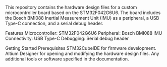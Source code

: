 

This repository contains the hardware design files for a custom microcontroller board based on the STM32F042G6U6. The board includes the Bosch BMI088 Inertial Measurement Unit (IMU) as a peripheral, a USB Type-C connection, and a serial debug header.

Features
Microcontroller: STM32F042G6U6
Peripheral: Bosch BMI088 IMU
Connectivity: USB Type-C
Debugging: Serial debug header

Getting Started
Prerequisites
STM32CubeIDE for firmware development.
Altium Designer for opening and modifying the hardware design files.
Any additional tools or software specified in the documentation.
